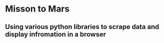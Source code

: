 # Misson to Mars

## Using various python libraries to scrape data and display infromation in a browser